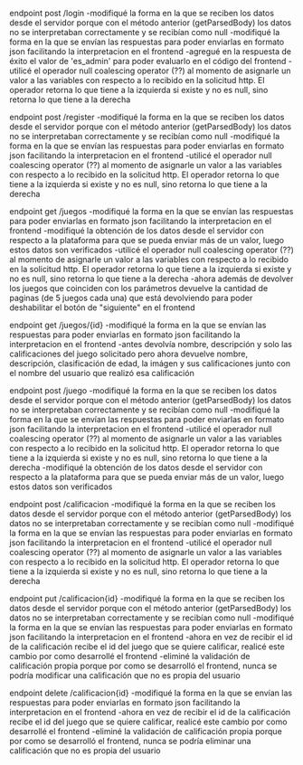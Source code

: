 endpoint post /login
    -modifiqué la forma en la que se reciben los datos desde el servidor porque con el método anterior (getParsedBody) los datos no se interpretaban correctamente y se recibían como null
    -modifiqué la forma en la que se envían las respuestas para poder enviarlas en formato json facilitando la interpretacion en el frontend
    -agregué en la respuesta de éxito el valor de 'es_admin' para poder evaluarlo en el código del frontend
    -utilicé el operador null coalescing operator (??) al momento de asignarle un valor a las variables con respecto a lo recibido en la solicitud http. El operador retorna lo que tiene a la izquierda si existe y no es null, sino retorna lo que tiene a la derecha


endpoint post /register
    -modifiqué la forma en la que se reciben los datos desde el servidor porque con el método anterior (getParsedBody) los datos no se interpretaban correctamente y se recibían como null
    -modifiqué la forma en la que se envían las respuestas para poder enviarlas en formato json facilitando la interpretacion en el frontend
    -utilicé el operador null coalescing operator (??) al momento de asignarle un valor a las variables con respecto a lo recibido en la solicitud http. El operador retorna lo que tiene a la izquierda si existe y no es null, sino retorna lo que tiene a la derecha


endpoint get /juegos
    -modifiqué la forma en la que se envían las respuestas para poder enviarlas en formato json facilitando la interpretacion en el frontend
    -modifiqué la obtención de los datos desde el servidor con respecto a la plataforma para que se pueda enviar más de un valor, luego estos datos son verificados
    -utilicé el operador null coalescing operator (??) al momento de asignarle un valor a las variables con respecto a lo recibido en la solicitud http. El operador retorna lo que tiene a la izquierda si existe y no es null, sino retorna lo que tiene a la derecha
    -ahora además de devolver los juegos que coinciden con los parámetros devuelve la cantidad de paginas (de 5 juegos cada una) que está devolviendo para poder deshabilitar el botón de "siguiente" en el frontend 


endpoint get /juegos/{id}
    -modifiqué la forma en la que se envían las respuestas para poder enviarlas en formato json facilitando la interpretacion en el frontend
    -antes devolvía nombre, descripción y solo las calificaciones del juego solicitado pero ahora devuelve nombre, descripción, clasificación de edad, la imágen y sus calificaciones junto con el nombre del usuario que realizó esa calificación


endpoint post /juego
    -modifiqué la forma en la que se reciben los datos desde el servidor porque con el método anterior (getParsedBody) los datos no se interpretaban correctamente y se recibían como null
    -modifiqué la forma en la que se envían las respuestas para poder enviarlas en formato json facilitando la interpretacion en el frontend
    -utilicé el operador null coalescing operator (??) al momento de asignarle un valor a las variables con respecto a lo recibido en la solicitud http. El operador retorna lo que tiene a la izquierda si existe y no es null, sino retorna lo que tiene a la derecha
    -modifiqué la obtención de los datos desde el servidor con respecto a la plataforma para que se pueda enviar más de un valor, luego estos datos son verificados


endpoint post /calificacion
    -modifiqué la forma en la que se reciben los datos desde el servidor porque con el método anterior (getParsedBody) los datos no se interpretaban correctamente y se recibían como null
    -modifiqué la forma en la que se envían las respuestas para poder enviarlas en formato json facilitando la interpretacion en el frontend
    -utilicé el operador null coalescing operator (??) al momento de asignarle un valor a las variables con respecto a lo recibido en la solicitud http. El operador retorna lo que tiene a la izquierda si existe y no es null, sino retorna lo que tiene a la derecha


endpoint put /calificacion{id}
    -modifiqué la forma en la que se reciben los datos desde el servidor porque con el método anterior (getParsedBody) los datos no se interpretaban correctamente y se recibían como null
    -modifiqué la forma en la que se envían las respuestas para poder enviarlas en formato json facilitando la interpretacion en el frontend
    -ahora en vez de recibir el id de la calificación recibe el id del juego que se quiere calificar, realicé este cambio por como desarrollé el frontend
    -eliminé la validación de calificación propia porque por como se desarrolló el frontend, nunca se podría modificar una calificación que no es propia del usuario


endpoint delete /calificacion{id}
    -modifiqué la forma en la que se envían las respuestas para poder enviarlas en formato json facilitando la interpretacion en el frontend
    -ahora en vez de recibir el id de la calificación recibe el id del juego que se quiere calificar, realicé este cambio por como desarrollé el frontend
    -eliminé la validación de calificación propia porque por como se desarrolló el frontend, nunca se podría eliminar una calificación que no es propia del usuario
